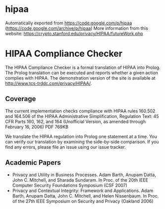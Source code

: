 # hipaa
Automatically exported from https://code.google.com/p/hipaa (https://code.google.com/archive/p/hipaa)
More information from this website: https://crypto.stanford.edu/privacy/HIPAA/futureWork.php

# HIPAA Compliance Checker
The HIPAA Compliance Checker is a formal translation of HIPAA into Prolog. The Prolog translation can be executed and reports whether a given action complies with HIPAA. The demonstration version of the site is available at http://www.tcs-trddc.com/privacy/HIPAA/.

## Coverage
The current implementation checks compliance with HIPAA rules 160.502 and 164.506 of the HIPAA Administrative Simplification, Regulation Text: 45 CFR Parts 160, 162, and 164 (Unofficial Version, as amended through February 16, 2006) PDF 769KB

We translate the HIPAA regulation into Prolog one statement at a time. You can verify our translation by examining the side-by-side comparison. If you find any errors, please file an issue using our issue tracker.

## Academic Papers

* Privacy and Utility in Business Processes. Adam Barth, Anupam Datta, John C. Mitchell, and Sharada Sundaram. In Proc. of the 20th IEEE Computer Security Foundations Symposium (CSF 2007)
* Privacy and Contextual Integrity: Framework and Applications. Adam Barth, Anupam Datta, John C. Mitchell, and Helen Nissenbaum. In Proc. of the 27th IEEE Symposium on Security and Privacy (Oakland 2006)
